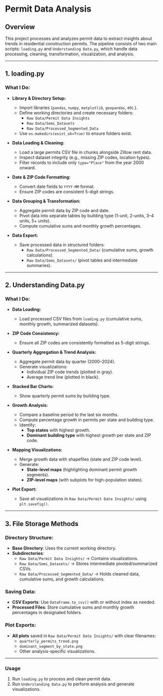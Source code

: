 # Permit Data Analysis

## Overview

This project processes and analyzes permit data to extract insights about trends in residential construction permits. The pipeline consists of two main scripts: `loading.py` and `Understanding Data.py`, which handle data processing, cleaning, transformation, visualization, and analysis.

---

## 1. loading.py

### What I Do:
- **Library & Directory Setup:**
  - Import libraries (`pandas`, `numpy`, `matplotlib`, `geopandas`, etc.).
  - Define working directories and create necessary folders:
    - `Raw Data/Permit Data Insights`
    - `Raw Data/Semi_Datasets`
    - `Raw Data/Processed_Segmented_Data`
  - Use `os.makedirs(exist_ok=True)` to ensure folders exist.

- **Data Loading & Cleaning:**
  - Load a large permits CSV file in chunks alongside Zillow rent data.
  - Inspect dataset integrity (e.g., missing ZIP codes, location types).
  - Filter records to include only `type="Place"` from the year 2000 onward.

- **Date & ZIP Code Formatting:**
  - Convert date fields to `YYYY-MM` format.
  - Ensure ZIP codes are consistent 5-digit strings.

- **Data Grouping & Transformation:**
  - Aggregate permit data by ZIP code and date.
  - Pivot data into separate tables by building type (1-unit, 2-units, 3–4 units, 5+ units).
  - Compute cumulative sums and monthly growth percentages.

- **Data Export:**
  - Save processed data in structured folders:
    - `Raw Data/Processed_Segmented_Data/` (cumulative sums, growth calculations).
    - `Raw Data/Semi_Datasets/` (pivot tables and intermediate summaries).

---

## 2. Understanding Data.py

### What I Do:
- **Data Loading:**
  - Load processed CSV files from `loading.py` (cumulative sums, monthly growth, summarized datasets).

- **ZIP Code Consistency:**
  - Ensure all ZIP codes are consistently formatted as 5-digit strings.

- **Quarterly Aggregation & Trend Analysis:**
  - Aggregate permit data by quarter (2000–2024).
  - Generate visualizations:
    - Individual ZIP code trends (plotted in gray).
    - Average trend line (plotted in black).

- **Stacked Bar Charts:**
  - Show quarterly permit sums by building type.

- **Growth Analysis:**
  - Compare a baseline period to the last six months.
  - Compute percentage growth in permits per state and building type.
  - Identify:
    - **Top states** with highest growth.
    - **Dominant building type** with highest growth per state and ZIP code.

- **Mapping Visualizations:**
  - Merge growth data with shapefiles (state and ZIP code level).
  - Generate:
    - **State-level maps** (highlighting dominant permit growth segments).
    - **ZIP-level maps** (with subplots for high-population states).

- **Plot Export:**
  - Save all visualizations in `Raw Data/Permit Data Insights/` using `plt.savefig()`.

---

## 3. File Storage Methods

### Directory Structure:
- **Base Directory**: Uses the current working directory.
- **Subdirectories**:
  - `Raw Data/Permit Data Insights/` → Contains visualizations.
  - `Raw Data/Semi_Datasets/` → Stores intermediate pivoted/summarized CSVs.
  - `Raw Data/Processed_Segmented_Data/` → Holds cleaned data, cumulative sums, and growth calculations.

### Saving Data:
- **CSV Exports**: Use `DataFrame.to_csv()` with or without index as needed.
- **Processed Files**: Store cumulative sums and monthly growth percentages in designated folders.

### Plot Exports:
- **All plots** saved in `Raw Data/Permit Data Insights/` with clear filenames:
  - `quarterly_permits_trend.png`
  - `dominant_segment_by_state.png`
  - Other analysis-specific visualizations.

---

### Usage
1. Run `loading.py` to process and clean permit data.
2. Run `Understanding Data.py` to perform analysis and generate visualizations.
